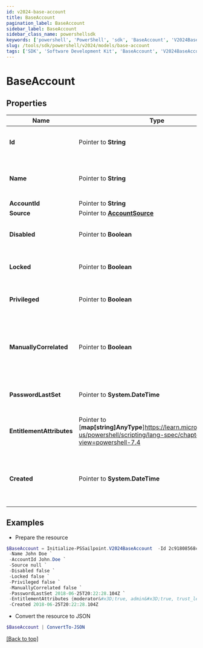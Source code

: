 ```yaml
---
id: v2024-base-account
title: BaseAccount
pagination_label: BaseAccount
sidebar_label: BaseAccount
sidebar_class_name: powershellsdk
keywords: ['powershell', 'PowerShell', 'sdk', 'BaseAccount', 'V2024BaseAccount'] 
slug: /tools/sdk/powershell/v2024/models/base-account
tags: ['SDK', 'Software Development Kit', 'BaseAccount', 'V2024BaseAccount']
---
```



# BaseAccount

## Properties

Name | Type | Description | Notes
------------ | ------------- | ------------- | -------------
**Id** |  Pointer to **String** | The unique ID of the referenced object. | [optional] 
**Name** |  Pointer to **String** | The human readable name of the referenced object. | [optional] 
**AccountId** |  Pointer to **String** | Account ID. | [optional] 
**Source** |  Pointer to [**AccountSource**](account-source) |  | [optional] 
**Disabled** |  Pointer to **Boolean** | Indicates whether the account is disabled. | [optional] [default to $false]
**Locked** |  Pointer to **Boolean** | Indicates whether the account is locked. | [optional] [default to $false]
**Privileged** |  Pointer to **Boolean** | Indicates whether the account is privileged. | [optional] [default to $false]
**ManuallyCorrelated** |  Pointer to **Boolean** | Indicates whether the account has been manually correlated to an identity. | [optional] [default to $false]
**PasswordLastSet** |  Pointer to **System.DateTime** | A date-time in ISO-8601 format | [optional] 
**EntitlementAttributes** |  Pointer to [**map[string]AnyType**]https://learn.microsoft.com/en-us/powershell/scripting/lang-spec/chapter-04?view=powershell-7.4 | Map or dictionary of key/value pairs. | [optional] 
**Created** |  Pointer to **System.DateTime** | ISO-8601 date-time referring to the time when the object was created. | [optional] 

## Examples

- Prepare the resource
```powershell
$BaseAccount = Initialize-PSSailpoint.V2024BaseAccount  -Id 2c91808568c529c60168cca6f90c1313 `
 -Name John Doe `
 -AccountId John.Doe `
 -Source null `
 -Disabled false `
 -Locked false `
 -Privileged false `
 -ManuallyCorrelated false `
 -PasswordLastSet 2018-06-25T20:22:28.104Z `
 -EntitlementAttributes {moderator&#x3D;true, admin&#x3D;true, trust_level&#x3D;4} `
 -Created 2018-06-25T20:22:28.104Z
```

- Convert the resource to JSON
```powershell
$BaseAccount | ConvertTo-JSON
```


[[Back to top]](#) 

